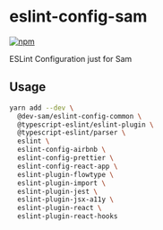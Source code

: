 # eslint-config-sam

[![npm](https://img.shields.io/npm/v/@dev-sam/eslint-config-common.svg)](https://www.npmjs.com/package/@dev-sam/eslint-config-common)

ESLint Configuration just for Sam

## Usage

```bash
yarn add --dev \
  @dev-sam/eslint-config-common \
  @typescript-eslint/eslint-plugin \
  @typescript-eslint/parser \
  eslint \
  eslint-config-airbnb \
  eslint-config-prettier \
  eslint-config-react-app \
  eslint-plugin-flowtype \
  eslint-plugin-import \
  eslint-plugin-jest \
  eslint-plugin-jsx-a11y \
  eslint-plugin-react \
  eslint-plugin-react-hooks
```
